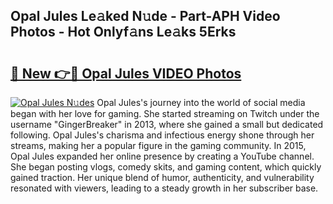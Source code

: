 ## Opal Jules Le𝚊ked N𝚞de - Part-APH Video Photos - Hot Onlyf𝚊ns Le𝚊ks 5Erks

# <h2><a href="http://ac35914.deff.icu/?id=Opal+Jules">🔗 New 👉🔴 Opal Jules VIDEO Photos</a></h2>

[![Opal Jules N𝚞des](https://i.imgur.com/rIISA9y.gif)](http://ac35914.deff.icu/?id=Opal+Jules)
Opal Jules's journey into the world of social media began with her love for gaming. She started streaming on Twitch under the username "GingerBreaker" in 2013, where she gained a small but dedicated following. Opal Jules's charisma and infectious energy shone through her streams, making her a popular figure in the gaming community. In 2015, Opal Jules expanded her online presence by creating a YouTube channel. She began posting vlogs, comedy skits, and gaming content, which quickly gained traction. Her unique blend of humor, authenticity, and vulnerability resonated with viewers, leading to a steady growth in her subscriber base.
